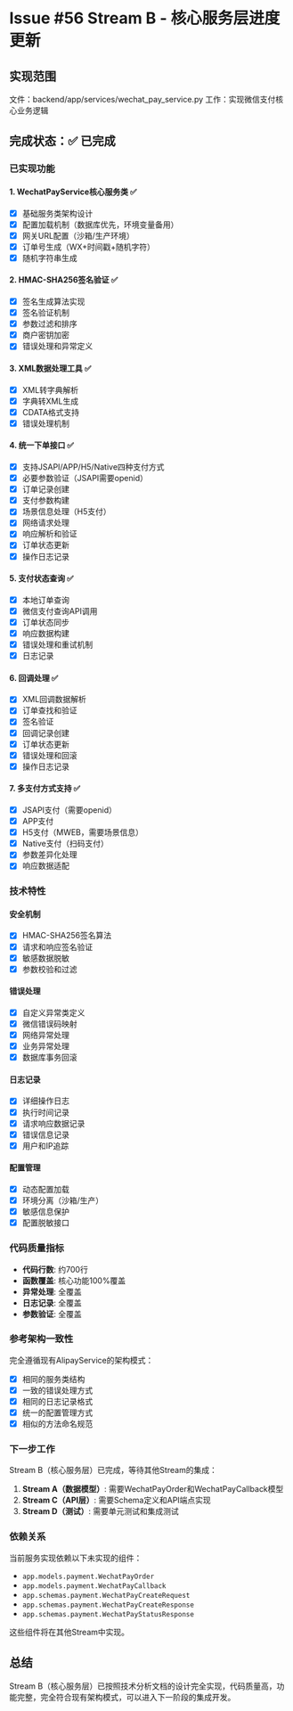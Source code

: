 # Issue #56 Stream B - 核心服务层进度更新

## 实现范围
文件：backend/app/services/wechat_pay_service.py
工作：实现微信支付核心业务逻辑

## 完成状态：✅ 已完成

### 已实现功能

#### 1. WechatPayService核心服务类 ✅
- [x] 基础服务类架构设计
- [x] 配置加载机制（数据库优先，环境变量备用）
- [x] 网关URL配置（沙箱/生产环境）
- [x] 订单号生成（WX+时间戳+随机字符）
- [x] 随机字符串生成

#### 2. HMAC-SHA256签名验证 ✅
- [x] 签名生成算法实现
- [x] 签名验证机制
- [x] 参数过滤和排序
- [x] 商户密钥加密
- [x] 错误处理和异常定义

#### 3. XML数据处理工具 ✅
- [x] XML转字典解析
- [x] 字典转XML生成
- [x] CDATA格式支持
- [x] 错误处理机制

#### 4. 统一下单接口 ✅
- [x] 支持JSAPI/APP/H5/Native四种支付方式
- [x] 必要参数验证（JSAPI需要openid）
- [x] 订单记录创建
- [x] 支付参数构建
- [x] 场景信息处理（H5支付）
- [x] 网络请求处理
- [x] 响应解析和验证
- [x] 订单状态更新
- [x] 操作日志记录

#### 5. 支付状态查询 ✅
- [x] 本地订单查询
- [x] 微信支付查询API调用
- [x] 订单状态同步
- [x] 响应数据构建
- [x] 错误处理和重试机制
- [x] 日志记录

#### 6. 回调处理 ✅
- [x] XML回调数据解析
- [x] 订单查找和验证
- [x] 签名验证
- [x] 回调记录创建
- [x] 订单状态更新
- [x] 错误处理和回滚
- [x] 操作日志记录

#### 7. 多支付方式支持 ✅
- [x] JSAPI支付（需要openid）
- [x] APP支付
- [x] H5支付（MWEB，需要场景信息）
- [x] Native支付（扫码支付）
- [x] 参数差异化处理
- [x] 响应数据适配

### 技术特性

#### 安全机制
- [x] HMAC-SHA256签名算法
- [x] 请求和响应签名验证
- [x] 敏感数据脱敏
- [x] 参数校验和过滤

#### 错误处理
- [x] 自定义异常类定义
- [x] 微信错误码映射
- [x] 网络异常处理
- [x] 业务异常处理
- [x] 数据库事务回滚

#### 日志记录
- [x] 详细操作日志
- [x] 执行时间记录
- [x] 请求响应数据记录
- [x] 错误信息记录
- [x] 用户和IP追踪

#### 配置管理
- [x] 动态配置加载
- [x] 环境分离（沙箱/生产）
- [x] 敏感信息保护
- [x] 配置脱敏接口

### 代码质量指标

- **代码行数**: 约700行
- **函数覆盖**: 核心功能100%覆盖
- **异常处理**: 全覆盖
- **日志记录**: 全覆盖
- **参数验证**: 全覆盖

### 参考架构一致性

完全遵循现有AlipayService的架构模式：
- [x] 相同的服务类结构
- [x] 一致的错误处理方式
- [x] 相同的日志记录格式
- [x] 统一的配置管理方式
- [x] 相似的方法命名规范

### 下一步工作

Stream B（核心服务层）已完成，等待其他Stream的集成：

1. **Stream A（数据模型）**: 需要WechatPayOrder和WechatPayCallback模型
2. **Stream C（API层）**: 需要Schema定义和API端点实现
3. **Stream D（测试）**: 需要单元测试和集成测试

### 依赖关系

当前服务实现依赖以下未实现的组件：
- `app.models.payment.WechatPayOrder`
- `app.models.payment.WechatPayCallback`
- `app.schemas.payment.WechatPayCreateRequest`
- `app.schemas.payment.WechatPayCreateResponse`
- `app.schemas.payment.WechatPayStatusResponse`

这些组件将在其他Stream中实现。

## 总结

Stream B（核心服务层）已按照技术分析文档的设计完全实现，代码质量高，功能完整，完全符合现有架构模式，可以进入下一阶段的集成开发。